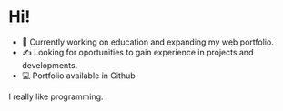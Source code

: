 # Hi!
- 🙌 Currently working on education and expanding my web portfolio.
- ✍️ Looking for oportunities to gain experience in projects and developments.
- 💻 Portfolio available in Github

I really like programming.
